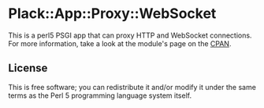 
Plack::App::Proxy::WebSocket
============================

This is a perl5 PSGI app that can proxy HTTP and WebSocket connections.  For
more information, take a look at the module's page on the
[CPAN](http://search.cpan.org/perldoc?Plack%3A%3AApp%3A%3AProxy%3A%3AWebSocket).

License
-------

This is free software; you can redistribute it and/or modify it under the same
terms as the Perl 5 programming language system itself.


